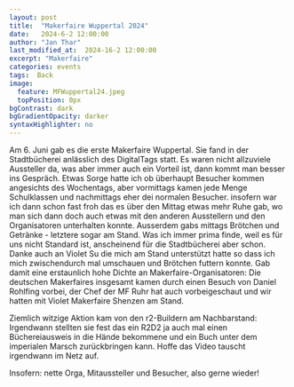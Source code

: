 ```yaml
---
layout: post
title:  "Makerfaire Wuppertal 2024"
date:   2024-6-2 12:00:00
author: "Jan Thar"
last_modified_at:  2024-16-2 12:00:00
excerpt: "Makerfaire"
categories: events
tags:  Back
image:
  feature: MFWuppertal24.jpeg
  topPosition: 0px
bgContrast: dark
bgGradientOpacity: darker
syntaxHighlighter: no
---
```

Am 6. Juni gab es die erste Makerfaire Wuppertal.
Sie fand in der Stadtbücherei anlässlich des DigitalTags statt. 
Es waren nicht allzuviele Aussteller da, was aber immer auch ein Vorteil ist, dann kommt man besser ins Gespräch.
Etwas Sorge hatte ich ob überhaupt Besucher kommen angesichts des Wochentags, aber vormittags kamen jede Menge Schulklassen und nachmittags eher dei normalen Besucher.
insofern war ich dann schon fast froh das es über den Mittag etwas mehr Ruhe gab, wo man sich dann doch auch etwas mit den anderen Ausstellern und den Organisatoren unterhalten konnte.
Ausserdem gabs mittags Brötchen und Getränke - letztere sogar am Stand. Was ich immer prima finde, weil es für uns nicht Standard ist, anscheinend für die Stadtbücherei aber schon.
Danke auch an Violet Su die mich am Stand unterstützt hatte so dass ich mich zwischendurch mal umschauen und Brötchen futtern konnte.
Gab damit eine erstaunlich hohe Dichte an Makerfaire-Organisatoren: Die deutschen Makerfaires insgesamt kamen durch einen Besuch von Daniel Rohlfing vorbei, der Chef der MF Ruhr hat auch vorbeigeschaut und wir hatten mit Violet Makerfaire Shenzen am Stand.

Ziemlich witzige Aktion kam von den r2-Buildern am Nachbarstand: Irgendwann stellten sie fest das ein R2D2 ja auch mal einen Büchereiausweis in die Hände bekommene und ein Buch unter dem imperialen Marsch zurückbringen kann. 
Hoffe das Video tauscht irgendwann im Netz auf.

Insofern: nette Orga, Mitaussteller und Besucher, also gerne wieder!



